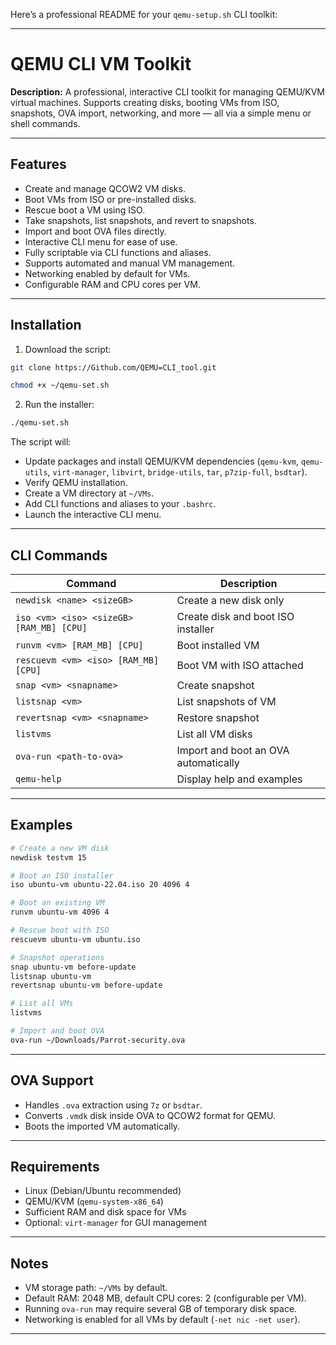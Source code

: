Here’s a professional README for your `qemu-setup.sh` CLI toolkit:

---

# QEMU CLI VM Toolkit
**Description:**
A professional, interactive CLI toolkit for managing QEMU/KVM virtual machines. Supports creating disks, booting VMs from ISO, snapshots, OVA import, networking, and more — all via a simple menu or shell commands.

---

## Features

* Create and manage QCOW2 VM disks.
* Boot VMs from ISO or pre-installed disks.
* Rescue boot a VM using ISO.
* Take snapshots, list snapshots, and revert to snapshots.
* Import and boot OVA files directly.
* Interactive CLI menu for ease of use.
* Fully scriptable via CLI functions and aliases.
* Supports automated and manual VM management.
* Networking enabled by default for VMs.
* Configurable RAM and CPU cores per VM.

---

## Installation

1. Download the script:

```bash
git clone https://Github.com/QEMU=CLI_tool.git

chmod +x ~/qemu-set.sh
```

2. Run the installer:

```bash
./qemu-set.sh
```

The script will:

* Update packages and install QEMU/KVM dependencies (`qemu-kvm`, `qemu-utils`, `virt-manager`, `libvirt`, `bridge-utils`, `tar`, `p7zip-full`, `bsdtar`).
* Verify QEMU installation.
* Create a VM directory at `~/VMs`.
* Add CLI functions and aliases to your `.bashrc`.
* Launch the interactive CLI menu.

---

## CLI Commands

| Command                                  | Description                          |
| ---------------------------------------- | ------------------------------------ |
| `newdisk <name> <sizeGB>`                | Create a new disk only               |
| `iso <vm> <iso> <sizeGB> [RAM_MB] [CPU]` | Create disk and boot ISO installer   |
| `runvm <vm> [RAM_MB] [CPU]`              | Boot installed VM                    |
| `rescuevm <vm> <iso> [RAM_MB] [CPU]`     | Boot VM with ISO attached            |
| `snap <vm> <snapname>`                   | Create snapshot                      |
| `listsnap <vm>`                          | List snapshots of VM                 |
| `revertsnap <vm> <snapname>`             | Restore snapshot                     |
| `listvms`                                | List all VM disks                    |
| `ova-run <path-to-ova>`                  | Import and boot an OVA automatically |
| `qemu-help`                              | Display help and examples            |

---

## Examples

```bash
# Create a new VM disk
newdisk testvm 15

# Boot an ISO installer
iso ubuntu-vm ubuntu-22.04.iso 20 4096 4

# Boot an existing VM
runvm ubuntu-vm 4096 4

# Rescue boot with ISO
rescuevm ubuntu-vm ubuntu.iso

# Snapshot operations
snap ubuntu-vm before-update
listsnap ubuntu-vm
revertsnap ubuntu-vm before-update

# List all VMs
listvms

# Import and boot OVA
ova-run ~/Downloads/Parrot-security.ova
```

---

## OVA Support

* Handles `.ova` extraction using `7z` or `bsdtar`.
* Converts `.vmdk` disk inside OVA to QCOW2 format for QEMU.
* Boots the imported VM automatically.

---

## Requirements

* Linux (Debian/Ubuntu recommended)
* QEMU/KVM (`qemu-system-x86_64`)
* Sufficient RAM and disk space for VMs
* Optional: `virt-manager` for GUI management

---

## Notes

* VM storage path: `~/VMs` by default.
* Default RAM: 2048 MB, default CPU cores: 2 (configurable per VM).
* Running `ova-run` may require several GB of temporary disk space.
* Networking is enabled for all VMs by default (`-net nic -net user`).

---
